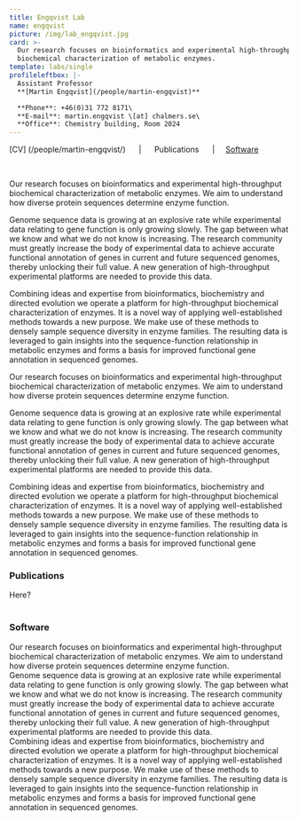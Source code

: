```yaml
---
title: Engqvist Lab
name: engqvist
picture: /img/lab_engqvist.jpg
card: >-
  Our research focuses on bioinformatics and experimental high-throughput
  biochemical characterization of metabolic enzymes.
template: labs/single
profileleftbox: |-
  Assistant Professor  
  **[Martin Engqvist](/people/martin-engqvist)**

  **Phone**: +46(0)31 772 8171\
  **E-mail**: martin.engqvist \[at] chalmers.se\
  **Office**: Chemistry building, Room 2024
---
```

[CV] (/people/martin-engqvist/) &nbsp;&nbsp;&nbsp;&nbsp; | &nbsp;&nbsp;&nbsp;&nbsp; Publications &nbsp;&nbsp;&nbsp;&nbsp; | &nbsp;&nbsp;&nbsp;&nbsp;[Software](#software)

<br>

Our research focuses on bioinformatics and experimental high-throughput biochemical characterization of metabolic enzymes. We aim to understand how diverse protein sequences determine enzyme function.

Genome sequence data is growing at an explosive rate while experimental data relating to gene function is only growing slowly. The gap between what we know and what we do not know is increasing. The research community must greatly increase the body of experimental data to achieve accurate functional annotation of genes in current and future sequenced genomes, thereby unlocking their full value. A new generation of high-throughput experimental platforms are needed to provide this data.

Combining ideas and expertise from bioinformatics, biochemistry and directed evolution we operate a platform for high-throughput biochemical characterization of enzymes. It is a novel way of applying well-established methods towards a new purpose. We make use of these methods to densely sample sequence diversity in enzyme families. The resulting data is leveraged to gain insights into the sequence-function relationship in metabolic enzymes and forms a basis for improved functional gene annotation in sequenced genomes.

Our research focuses on bioinformatics and experimental high-throughput biochemical characterization of metabolic enzymes. We aim to understand how diverse protein sequences determine enzyme function.

Genome sequence data is growing at an explosive rate while experimental data relating to gene function is only growing slowly. The gap between what we know and what we do not know is increasing. The research community must greatly increase the body of experimental data to achieve accurate functional annotation of genes in current and future sequenced genomes, thereby unlocking their full value. A new generation of high-throughput experimental platforms are needed to provide this data.

Combining ideas and expertise from bioinformatics, biochemistry and directed evolution we operate a platform for high-throughput biochemical characterization of enzymes. It is a novel way of applying well-established methods towards a new purpose. We make use of these methods to densely sample sequence diversity in enzyme families. The resulting data is leveraged to gain insights into the sequence-function relationship in metabolic enzymes and forms a basis for improved functional gene annotation in sequenced genomes.

### Publications

Here?
<br><br>

### Software

Our research focuses on bioinformatics and experimental high-throughput biochemical characterization of metabolic enzymes. We aim to understand how diverse protein sequences determine enzyme function.\
Genome sequence data is growing at an explosive rate while experimental data relating to gene function is only growing slowly. The gap between what we know and what we do not know is increasing. The research community must greatly increase the body of experimental data to achieve accurate functional annotation of genes in current and future sequenced genomes, thereby unlocking their full value. A new generation of high-throughput experimental platforms are needed to provide this data.\
Combining ideas and expertise from bioinformatics, biochemistry and directed evolution we operate a platform for high-throughput biochemical characterization of enzymes. It is a novel way of applying well-established methods towards a new purpose. We make use of these methods to densely sample sequence diversity in enzyme families. The resulting data is leveraged to gain insights into the sequence-function relationship in metabolic enzymes and forms a basis for improved functional gene annotation in sequenced genomes.
